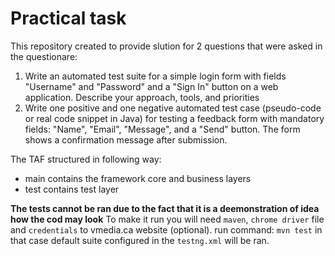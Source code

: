 # Practical task

This repository created to provide slution for 2 questions that were asked in the questionare:
1. Write an automated test suite for a simple login form with fields "Username" and "Password" and a "Sign In" button on a web application. Describe your approach, tools, and priorities
2. Write one positive and one negative automated test case (pseudo-code or real code snippet in Java) for testing a feedback form with mandatory fields: "Name", "Email", "Message", and a "Send" button. The form shows a confirmation message after submission.

The TAF structured in following way:
- main contains the framework core and business layers
- test contains test layer

**The tests cannot be ran due to the fact that it is a deemonstration of idea how the cod may look**
To make it run you will need `maven`, `chrome driver` file and `credentials` to vmedia.ca website (optional).
run command: `mvn test` in that case default suite configured in the `testng.xml` will be ran.

